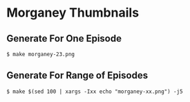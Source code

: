 # Morganey Thumbnails

## Generate For One Episode

    $ make morganey-23.png

## Generate For Range of Episodes

    $ make $(sed 100 | xargs -Ixx echo "morganey-xx.png") -j5
